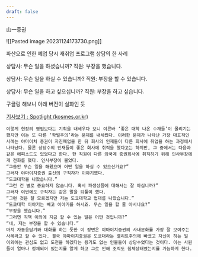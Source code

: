 ```yaml
---
draft: false
---
```

山一증권

![[Pasted image 20231124173730.png]]

파산으로 인한 폐업 당시 재취업 프로그램 상담의 한 사례

상담사: 무슨 일을 하셨습니까?
직원: 부장을 했습니다.

상담사: 무슨 일을 하실 수 있습니까?
직원: 부장을 할 수 있습니다.

상담사: 무슨 일을 하고 싶으십니까?
직원: 부장을 하고 싶습니다.

구글링 해보니 아래 버전이 실화인 듯

[기사보기 : Spotlight (kosmes.or.kr)](https://nara.kosmes.or.kr/newshome/mtnmain.php?mtnkey=articleview&mkey=todaylist&mkey2=45&aid=2530&bpage=360&stext=&smelink=1)
```ad-quote
이렇게 현장의 영업보다는 기획을 내세우다 보니 이른바 ‘좋은 대학 나온 수재들’이 몰리기는 했지만 이는 또 다른 ‘학벌주의’라는 문제를 내세웠다. 이러한 문제가 나타난 가장 대표적인 사례는 야마이치 증권이 자진폐업을 한 뒤 회사의 인재들이 다른 회사에 취업을 하는 과정에서 나타났다. 물론 상당수의 인재들이 좋은 회사에 취직을 했다고는 하지만, 그 중에서는 다음과 같은 에피소드도 있었다고 한다. 한 직원이 다른 외국계 증권회사에 취직하기 위해 인사부장에게 전화를 했다. 인사부장이 물었다.
“그동안 무슨 일을 해왔으며 어떤 일을 하실 수 있으신가요?”
그러자 야마이치증권 출신의 구직자가 이야기했다.
“도쿄대학을 나왔습니다.”
“그런 건 별로 중요하지 않습니다. 혹시 파생상품에 대해서는 잘 아십니까?”
그러자 이번에도 구직자는 같은 말을 되풀이 했다.
“그런 것은 잘 모르겠지만 저는 도쿄대학교 법대를 나왔습니다.”
“도쿄대학 이야기는 빼고 이야기를 하시죠. 무슨 일을 할 줄 아시나요?”
“부장을 했습니다.”
“그러면 직책 이외에 지금 할 수 있는 일은 어떤 것입니까?”
“네, 저는 부장을 할 수 있습니다.”
마치 자동응답기와 대화를 하는 듯한 이 장면은 야마이치증권의 사내문화를 가장 잘 보여주는 사례라고 할 수 있다. 결국 야마이치증권은 도쿄대라는 엘리트주의에 빠졌고 자신이 하는 일 이외에는 관심도 없고 도전을 하겠다는 용기도 없는 인물들이 상당수였다는 것이다. 이는 사원들이 얼마나 정체되어 있는지를 알게 하고 그로 인해 조직도 침체상태였는지를 가늠하게 한다.
```

